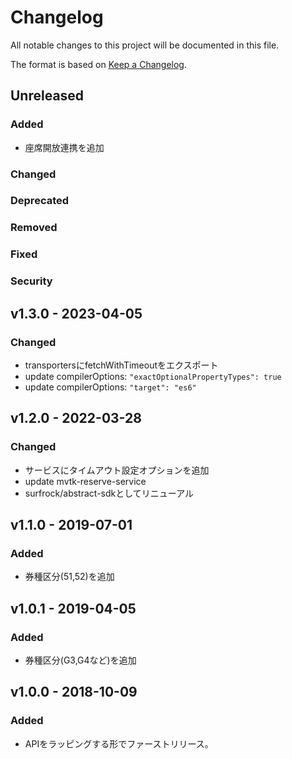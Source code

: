 # Changelog

All notable changes to this project will be documented in this file.

The format is based on [Keep a Changelog](http://keepachangelog.com/).

## Unreleased

### Added

- 座席開放連携を追加

### Changed

### Deprecated

### Removed

### Fixed

### Security

## v1.3.0 - 2023-04-05

### Changed

- transportersにfetchWithTimeoutをエクスポート
- update compilerOptions: ```"exactOptionalPropertyTypes": true```
- update compilerOptions: ```"target": "es6"```

## v1.2.0 - 2022-03-28

### Changed

- サービスにタイムアウト設定オプションを追加
- update mvtk-reserve-service
- surfrock/abstract-sdkとしてリニューアル

## v1.1.0 - 2019-07-01

### Added

- 券種区分(51,52)を追加

## v1.0.1 - 2019-04-05

### Added

- 券種区分(G3,G4など)を追加

## v1.0.0 - 2018-10-09

### Added

- APIをラッピングする形でファーストリリース。
